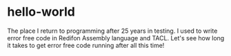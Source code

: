 # hello-world
The place I return to programming after 25 years in testing.
I used to write error free code in Redifon Assembly language and TACL. Let's see how long it takes to get error free code running after all this time!
